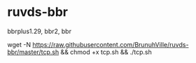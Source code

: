 # ruvds-bbr
bbrplus1.29, bbr2, bbr

wget -N https://raw.githubusercontent.com/BrunuhVille/ruvds-bbr/master/tcp.sh && chmod +x tcp.sh && ./tcp.sh
